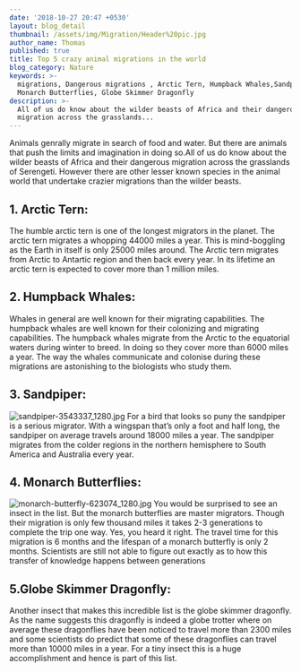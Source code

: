 ```yaml
---
date: '2018-10-27 20:47 +0530'
layout: blog_detail
thumbnail: /assets/img/Migration/Header%20pic.jpg
author_name: Thomas
published: true
title: Top 5 crazy animal migrations in the world
blog_category: Nature
keywords: >-
  migrations, Dangerous migrations , Arctic Tern, Humpback Whales,Sandpiper,
  Monarch Butterflies, Globe Skimmer Dragonfly
description: >-
  All of us do know about the wilder beasts of Africa and their dangerous
  migration across the grasslands...
---
```


Animals genrally migrate in search of food and water. But there are animals that push the limits and imagination in doing so.All of us do know about the wilder beasts of Africa and their dangerous migration across the grasslands of Serengeti. However there are other lesser known species in the animal world that undertake crazier migrations than the wilder beasts.

## 1. Arctic Tern:

The humble arctic tern is one of the longest migrators in the planet. The arctic tern migrates a whopping 44000 miles a year. This is mind-boggling as the Earth in itself is only 25000 miles around. The Arctic tern migrates from Arctic to Antartic region and then back every year. In its lifetime an arctic tern is expected to cover more than 1 million miles.

## 2. Humpback Whales:

Whales in general are well known for their migrating capabilities. The humpback whales are well known for their colonizing and migrating capabilities. The humpback whales migrate from the Arctic to the equatorial waters during winter to breed. In doing so they cover more than 6000 miles a year. The way the whales communicate and colonise during these migrations are astonishing to the biologists who study them.

## 3. Sandpiper:

![sandpiper-3543337_1280.jpg]({{site.baseurl}}/assets/img/Migration/sandpiper-3543337_1280.jpg)
For a bird that looks so puny the sandpiper is a serious migrator. With a wingspan that’s only a foot and half long, the sandpiper on average travels around 18000 miles a year. The sandpiper migrates from the colder regions in the northern hemisphere to South America and Australia every year.

## 4. Monarch Butterflies:

![monarch-butterfly-623074_1280.jpg]({{site.baseurl}}/assets/img/Migration/monarch-butterfly-623074_1280.jpg)
You would be surprised to see an insect in the list. But the monarch butterflies are master migrators. Though their migration is only few thousand miles it takes 2-3 generations to complete the trip one way. Yes, you heard it right. The travel time for this migration is 6 months and the lifespan of a monarch butterfly is only 2 months. Scientists are still not able to figure out exactly as to how this transfer of knowledge happens between generations

## 5.Globe Skimmer Dragonfly:

Another insect that makes this incredible list is the globe skimmer dragonfly. As the name suggests this dragonfly is indeed a globe trotter where on average these dragonflies have been noticed to travel more than 2300 miles and some scientists do predict that some of these dragonflies can travel more than 10000 miles in a year. For a tiny insect this is a huge accomplishment and hence is part of this list.

